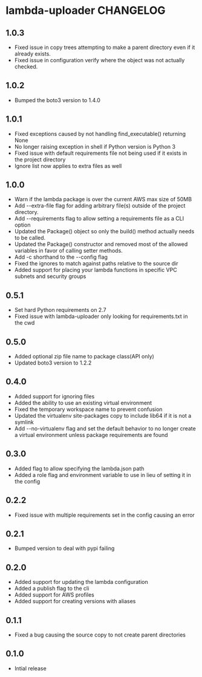 lambda-uploader CHANGELOG
=========================

1.0.3
-----
- Fixed issue in copy trees attempting to make a parent directory even
  if it already exists.
- Fixed issue in configuration verify where the object was not actually
  checked.

1.0.2
-----
- Bumped the boto3 version to 1.4.0

1.0.1
-----
- Fixed exceptions caused by not handling find_executable() returning
  None
- No longer raising exception in shell if Python version is Python 3
- Fixed issue with default requirements file not being used if it
  exists in the project directory
- Ignore list now applies to extra files as well

1.0.0
-----
- Warn if the lambda package is over the current AWS max size of 50MB
- Add --extra-file flag for adding arbitrary file(s) outside of the
  project directory.
- Add --requirements flag to allow setting a requirements file as a CLI
  option
- Updated the Package() object so only the build() method actually needs
  to be called.
- Updated the Package() constructor and removed most of the allowed
  variables in favor of calling setter methods.
- Add -c shorthand to the --config flag
- Fixed the ignores to match against paths relative to the source dir
- Added support for placing your lambda functions in specific VPC 
  subnets and security groups

0.5.1
-----
- Set hard Python requirements on 2.7
- Fixed issue with lambda-uploader only looking for requirements.txt in the cwd

0.5.0
-----
- Added optional zip file name to package class(API only)
- Updated boto3 version to 1.2.2

0.4.0
-----
- Added support for ignoring files
- Added the ability to use an existing virtual environment
- Fixed the temporary workspace name to prevent confusion
- Updated the virtualenv site-packages copy to include lib64 if it
  is not a symlink
- Add --no-virtualenv flag and set the default behavior to no longer create
  a virtual environment unless package requirements are found

0.3.0
-----
- Added flag to allow specifying the lambda.json path
- Added a role flag and environment variable to use in lieu of setting
  it in the config

0.2.2
-----
- Fixed issue with multiple requirements set in the config causing
  an error

0.2.1
-----
- Bumped version to deal with pypi failing

0.2.0
-----
- Added support for updating the lambda configuration
- Added a publish flag to the cli
- Added support for AWS profiles
- Added support for creating versions with aliases

0.1.1
-----
- Fixed a bug causing the source copy to not create parent directories

0.1.0
-----
- Intial release
